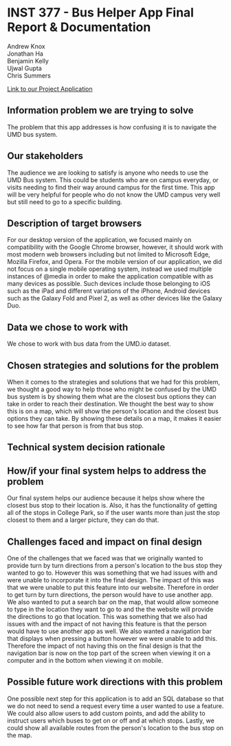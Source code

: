 #  INST 377 - Bus Helper App Final Report & Documentation
Andrew Knox  
Jonathan Ha  
Benjamin Kelly  
Ujwal Gupta  
Chris Summers  

[Link to our Project Application](https://inst377group99.herokuapp.com/)

<h2>Information problem we are trying to solve</h2>
The problem that this app addresses is how confusing it is to navigate the UMD bus system.

<h2>Our stakeholders</h2>
The audience we are looking to satisfy is anyone who needs to use the UMD Bus system. This could be students who are on campus everyday, or visits needing to find their way around campus for the first time. This app will be very helpful for people who do not know the UMD campus very well but still need to go to a specific building.

<h2>Description of target browsers</h2>
For our desktop version of the application, we focused mainly on compatibility with the Google Chrome browser, however, it should work with most modern web browsers including but not limited to Microsoft Edge, Mozilla Firefox, and Opera. For the mobile version of our application, we did not focus on a single mobile operating system, instead we used multiple instances of @media in order to make the application compatible with as many devices as possible. Such devices include those belonging to iOS such as the iPad and different variations of the iPhone, Android devices such as the Galaxy Fold and Pixel 2, as well as other devices like the Galaxy Duo.

<h2>Data we chose to work with</h2>
We chose to work with bus data from the UMD.io dataset.

<h2>Chosen strategies and solutions for the problem</h2>
When it comes to the strategies and solutions that we had for this problem, we thought a good way to help those who might be confused by the UMD bus system is by showing them what are the closest bus options they can take in order to reach their destination. We thought the best way to show this is on a map, which will show the person's location and the closest bus options they can take. By showing these details on a map, it makes it easier to see how far that person is from that bus stop. 

<h2>Technical system decision rationale</h2>


<h2>How/if your final system helps to address the problem</h2>
Our final system helps our audience because it helps show where the closest bus stop to their location is. Also, it has the functionality of getting all of the stops in College Park, so if the user wants more than just the stop closest to them and a larger picture, they can do that.

<h2>Challenges faced and impact on final design</h2>
One of the challenges that we faced was that we originally wanted to provide turn by turn directions from a person's location to the bus stop they wanted to go to. However this was something that we had issues with and were unable to incorporate it into the final design. The impact of this was that we were unable to put this feature into our website. Therefore in order to get turn by turn directions, the person would have to use another app. We also wanted to put a search bar on the map, that would allow someone to type in the location they want to go to and the the website will provide the directions to go that location. This was something that we also had issues with and the impact of not having this feature is that the person would have to use another app as well. We also wanted a navigation bar that displays when pressing a button however we were unable to add this. Therefore the impact of not having this on the final design is that the navigation bar is now on the top part of the screen when viewing it on a computer and in the bottom when viewing it on mobile. 

<h2>Possible future work directions with this problem</h2>
One possible next step for this application is to add an SQL database so that we do not need to send a request every time a user wanted to use a feature. We could also allow users to add custom points, and add the ability to instruct users which buses to get on or off and at which stops. Lastly, we could show all available routes from the person's location to the bus stop on the map.
